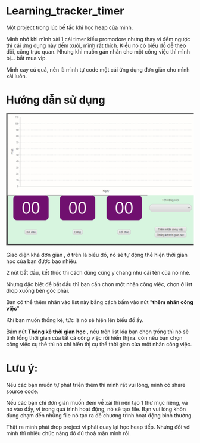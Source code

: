 # Learning_tracker_timer

 Một project trong lúc bế tắc khi học heap của mình. 

Mình nhớ khi mình xài 1 cái timer kiểu promodore nhưng thay vì đếm ngược thì cái ứng dụng này đếm xuôi, mình rất thích. Kiểu nó có biểu đồ dễ theo dõi, cũng trực quan. Nhưng khi muốn gán nhãn cho một công việc thì mình bị... bắt mua vip. 

Mình cay cú quá, nên là mình tự code một cái ứng dụng đơn giản cho mình xài luôn.

# Hướng dẫn sử dụng

![](https://github.com/cheaterdxd/Learning_tracker_timer/blob/master/DemoApp.png)

Giao diện khá đơn giản , ở trên là biểu đồ, nó sẽ tự động thể hiện thời gian học của bạn được bao nhiêu. 

2 nút bắt đầu, kết thúc thì cách dùng cũng y chang như cái tên của nó nhé.

Nhưng đặc biệt để bắt đầu thì bạn cần chọn một nhãn công việc, chọn ở list drop xuống bên góc phải. 

Bạn có thể thêm nhãn vào list này bằng cách bấm vào nút "**thêm nhãn công việc**"

Khi bạn muốn thống kê, tức là nó sẽ hiện lên biểu đồ ấy. 

Bấm nút **Thống kê thời gian học** , nếu trên list kia bạn chọn trống thì nó sẽ tính tổng thời gian của tất cả công việc rồi hiển thị ra. còn nếu bạn chọn công việc cụ thể thì nó chỉ hiển thị cụ thể thời gian của một nhãn công việc. 

# Lưu ý:

Nếu các bạn muốn tự phát triển thêm thì mình rất vui lòng, mình có share source code.

Nếu các bạn chỉ đơn giản muốn đem về xài thì nên tạo 1 thư mục riêng, và nó vào đấy, vì trong quá trình hoạt động, nó sẽ tạo file. Bạn vui lòng khôn đụng chạm đến những file nó tạo ra để chương trình hoạt động bình thường. 

Thật ra mình phải drop project vì phải quay lại học heap tiếp. Nhưng đối với mình thì nhiêu chức năng đó đủ thoả mãn mình rồi. 
